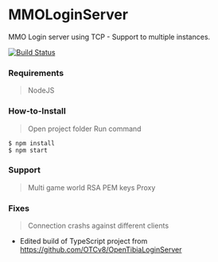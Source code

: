 # MMOLoginServer
MMO Login server using TCP - Support to multiple instances.

[![Build Status](https://travis-ci.org/mattcg/language-tags.png?branch=master)](https://travis-ci.org/mattcg/language-tags)

### Requirements
> NodeJS

### How-to-Install
> Open project folder
> Run command
```console
$ npm install
$ npm start
```

### Support
> Multi game world
> RSA PEM keys
> Proxy

### Fixes
> Connection crashs against different clients

- Edited build of TypeScript project from https://github.com/OTCv8/OpenTibiaLoginServer
